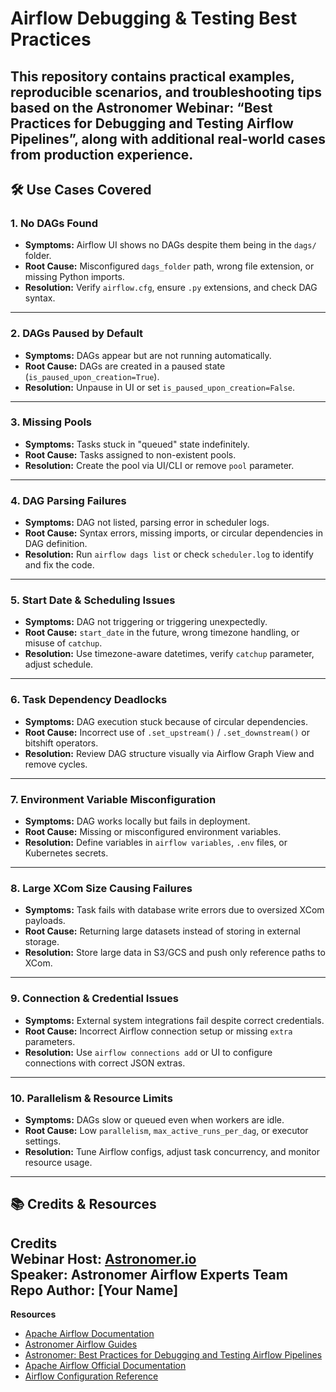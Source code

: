 # Airflow Debugging & Testing Best Practices
This repository contains practical examples, reproducible scenarios, and troubleshooting tips based on the **Astronomer Webinar: “Best Practices for Debugging and Testing Airflow Pipelines”**, along with additional real-world cases from production experience.
---
## 🛠 Use Cases Covered
### 1. **No DAGs Found**
- **Symptoms:** Airflow UI shows no DAGs despite them being in the `dags/` folder.
- **Root Cause:** Misconfigured `dags_folder` path, wrong file extension, or missing Python imports.
- **Resolution:** Verify `airflow.cfg`, ensure `.py` extensions, and check DAG syntax.
---
### 2. **DAGs Paused by Default**
- **Symptoms:** DAGs appear but are not running automatically.
- **Root Cause:** DAGs are created in a paused state (`is_paused_upon_creation=True`).
- **Resolution:** Unpause in UI or set `is_paused_upon_creation=False`.
---
### 3. **Missing Pools**
- **Symptoms:** Tasks stuck in "queued" state indefinitely.
- **Root Cause:** Tasks assigned to non-existent pools.
- **Resolution:** Create the pool via UI/CLI or remove `pool` parameter.
---
### 4. **DAG Parsing Failures**
- **Symptoms:** DAG not listed, parsing error in scheduler logs.
- **Root Cause:** Syntax errors, missing imports, or circular dependencies in DAG definition.
- **Resolution:** Run `airflow dags list` or check `scheduler.log` to identify and fix the code.
---
### 5. **Start Date & Scheduling Issues**
- **Symptoms:** DAG not triggering or triggering unexpectedly.
- **Root Cause:** `start_date` in the future, wrong timezone handling, or misuse of `catchup`.
- **Resolution:** Use timezone-aware datetimes, verify `catchup` parameter, adjust schedule.
---
### 6. **Task Dependency Deadlocks**
- **Symptoms:** DAG execution stuck because of circular dependencies.
- **Root Cause:** Incorrect use of `.set_upstream()` / `.set_downstream()` or bitshift operators.
- **Resolution:** Review DAG structure visually via Airflow Graph View and remove cycles.
---
### 7. **Environment Variable Misconfiguration**
- **Symptoms:** DAG works locally but fails in deployment.
- **Root Cause:** Missing or misconfigured environment variables.
- **Resolution:** Define variables in `airflow variables`, `.env` files, or Kubernetes secrets.
---
### 8. **Large XCom Size Causing Failures**
- **Symptoms:** Task fails with database write errors due to oversized XCom payloads.
- **Root Cause:** Returning large datasets instead of storing in external storage.
- **Resolution:** Store large data in S3/GCS and push only reference paths to XCom.
---
### 9. **Connection & Credential Issues**
- **Symptoms:** External system integrations fail despite correct credentials.
- **Root Cause:** Incorrect Airflow connection setup or missing `extra` parameters.
- **Resolution:** Use `airflow connections add` or UI to configure connections with correct JSON extras.
---
### 10. **Parallelism & Resource Limits**
- **Symptoms:** DAGs slow or queued even when workers are idle.
- **Root Cause:** Low `parallelism`, `max_active_runs_per_dag`, or executor settings.
- **Resolution:** Tune Airflow configs, adjust task concurrency, and monitor resource usage.
---
## 📚 Credits & Resources
**Credits**  
    **Webinar Host:** [Astronomer.io](https://www.astronomer.io/)  
    **Speaker:** Astronomer Airflow Experts Team  
    **Repo Author:** [Your Name]  
---
**Resources**  
- [Apache Airflow Documentation](https://airflow.apache.org/docs/)  
- [Astronomer Airflow Guides](https://www.astronomer.io/guides/)  
- [Astronomer: Best Practices for Debugging and Testing Airflow Pipelines](https://www.astronomer.io/events/webinars/best-practices-debugging-testing-airflow/)  
- [Apache Airflow Official Documentation](https://airflow.apache.org/docs/apache-airflow/stable/index.html)  
- [Airflow Configuration Reference](https://airflow.apache.org/docs/apache-airflow/stable/configurations-ref.html)  
 

